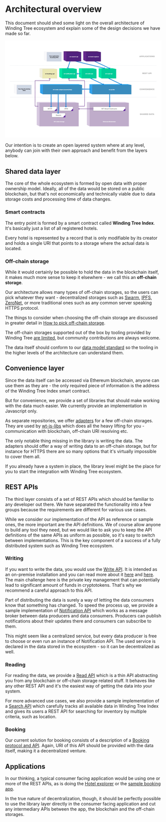 # Architectural overview

This document should shed some light on the overall architecture of
Winding Tree ecosystem and explain some of the design decisions we
have made so far.

![architecture](assets/architecture.png)

Our intention is to create an open layered system where at any level,
anybody can join with their own approach and benefit from the layers below.

## Shared data layer

The core of the whole ecosystem is formed by open data with proper
ownership model. Ideally, all of the data would be stored on a public
blockchain, but that's not economically and technically viable due
to data storage costs and processing time of data changes.

### Smart contracts

The entry point is formed by a smart contract called **Winding Tree Index**.
It's basically just a list of all registered hotels.

Every hotel is represented by a record that is only modifiable by its creator
and holds a single URI that points to a storage where the actual data is
located.

### Off-chain storage

While it would certainly be possible to hold the data in the blockchain itself,
it makes much more sense to keep it elsewhere - we call this an **off-chain
storage**.

Our architecture allows many types of off-chain storages, so the users can
pick whatever they want - decentralized storages such as
[Swarm](http://swarm-gateways.net/bzz:/theswarm.eth/), [IPFS](https://ipfs.io/),
[ZeroNet](https://zeronet.io/), or more traditional ones such as any common
server speaking HTTPS protocol.

The things to consider when choosing the off-chain storage are discussed in
greater detail in
[How to pick off-chain storage](tutorials/how-to-pick-off-chain-storage.md).

The off-chain storages supported out of the box by tooling provided by Winding
Tree [are limited](tooling.md), but community contributions are always welcome.

The data itself should conform to our [data model standard](data-model.md) so
the tooling in the higher levels of the architecture can understand them.

## Convenience layer

Since the data itself can be accessed via Ethereum blockchain, anyone can use
them as they are - the only required piece of information is the address of the
Winding Tree Index smart contract.

But for convenience, we provide a set of libraries that should make working with
the data much easier. We currently provide an implementation in Javascript only.

As separate repositories, we offer [adapters](tooling.md) for a few off-chain
storages. They are used by [wt-js-libs](https://github.com/windingtree/wt-js-libs)
which does all the heavy lifting for you - communication with blockchain, off-chain
URI resolving etc.

The only notable thing missing in the library is writing the data. The adapters
should offer a way of writing data to an off-chain storage, but for instance for
HTTPS there are so many options that it's virtually impossible to cover them all.

If you already have a system in place, the library level might be the place for
you to start the integration with Winding Tree ecosystem.

## REST APIs

The third layer consists of a set of REST APIs which should be familiar to any
developer out there. We have separated the functionality into a few groups
because the requirements are different for various use cases.

While we consider our implementation of the API as reference or sample ones,
the more important are the API definitions. We of course allow anyone to build
any tool they need, but we would like to ask you to keep the API definitions
of the same APIs as uniform as possible, so it's easy to switch between
implementations. This is the key component of a success of a fully distributed system
such as Winding Tree ecosystem.

### Writing

If you want to write the data, you would use the
[Write API](https://github.com/windingtree/wt-write-api). It is intended as an
on-premise installation and you can read more about it
[here](tutorials/how-to-setup-write-api.md) and
[here](tutorials/how-to-secure-write-api.md). The main challenge here is the
private key management that can potentially lead to significant amount of funds
in cryptotokens. That's why we recommend a careful approach to this API.

Part of distributing the data is surely a way of letting the data consumers
know that something has changed. To speed the process up, we provide a sample
implementation of [Notification API](https://github.com/windingtree/wt-notification-api)
which works as a message broker between data producers and data consumers.
Producers can publish notifications about their updates there and consumers
can subscribe to them.

This might seem like a centralized service, but every data producer is free
to choose or even run an instance of Notification API. The used service is
declared in the data stored in the ecosystem - so it can be decentralized as well.

### Reading

For reading the data, we provide a [Read API](https://github.com/windingtree/wt-read-api)
which is a thin API abstracting you from any blockchain or off-chain storage
related stuff. It behaves like any other REST API and it's the easiest way of
getting the data into your system.

For more advanced use cases, we also provide a sample implementation of a
[Search API](https://github.com/windingtree/wt-search-api) which carefully
tracks all available data in Winding Tree Index and gives its users a REST API
for searching for inventory by multiple criteria, such as location.

### Booking

Our current solution for booking consists of a description of a
<a href="apis/wt-booking-api.html" target="_blank">Booking protocol and API</a>.
Again, URI of this API should be provided with the data itself, making
it a decentralized venture.

## Applications

In our thinking, a typical consumer facing application would be using one or more
of the REST APIs, as is doing the [Hotel explorer](https://github.com/windingtree/wt-hotel-explorer)
or the [sample booking app](tutorials/how-to-build-a-booking-page.md).

In the true nature of decentralization, though, it should be perfectly
possible to use the library layer directly in the consumer facing application and
cut any intermediary APIs between the app, the blockchain and the off-chain
storages.
